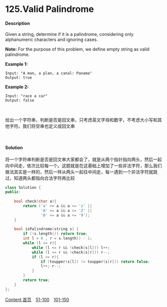 # 125.Valid Palindrome

#### Description

Given a string, determine if it is a palindrome, considering only alphanumeric characters and ignoring cases.

**Note:** For the purpose of this problem, we define empty string as valid palindrome.

**Example 1:**

```
Input: "A man, a plan, a canal: Panama"
Output: true

```

**Example 2:**

```
Input: "race a car"
Output: false
```

<br>

给出一个字符串，判断是否是回文串，只考虑英文字母和数字，不考虑大小写和其他字符。我们将空串也定义成回文串

<br>

#### Solution

将一个字符串判断是否是回文串大家都会了，就是从两个指针指向两头，然后一起向中间走，依次比较每一个。这题就是在这基础上增加了一些非法字符，那么我们做法其实是一样的，然后一样从两头一起往中间走，每一遇到一个非法字符就跳过，知道两头都指向合法字符再比较


```c++
class Solution {
public:
    
    bool check(char a){
        return ('a' <= a && a <= 'z' ||
                'A' <= a && a <= 'Z' ||
                '0' <= a && a <= '9');
    }
    
    bool isPalindrome(string s) {
        if (!s.length()) return true;
        int l = 0 , r = s.length() - 1;
        while (l <= r){
            while (l <= r && !check(s[l])) l++;
            while (l <= r && !check(s[r])) r--;
            if (l <= r){
                if (toupper(s[l]) != toupper(s[r])) return false;
                l++; r--;
            }
        }
        return true;
    }
};
```



[Content   首页](../README.md)&emsp;[51-100](../51-100.md)&emsp;[101-150](../101-150.md)


